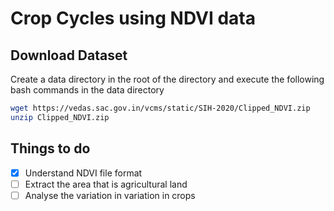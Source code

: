 # Crop Cycles using NDVI data

## Download Dataset
Create a data directory in the root of the directory and execute the following bash commands in the data directory

```bash
wget https://vedas.sac.gov.in/vcms/static/SIH-2020/Clipped_NDVI.zip
unzip Clipped_NDVI.zip
```

## Things to do
- [x] Understand NDVI file format
- [ ] Extract the area that is agricultural land
- [ ] Analyse the variation in variation in crops
